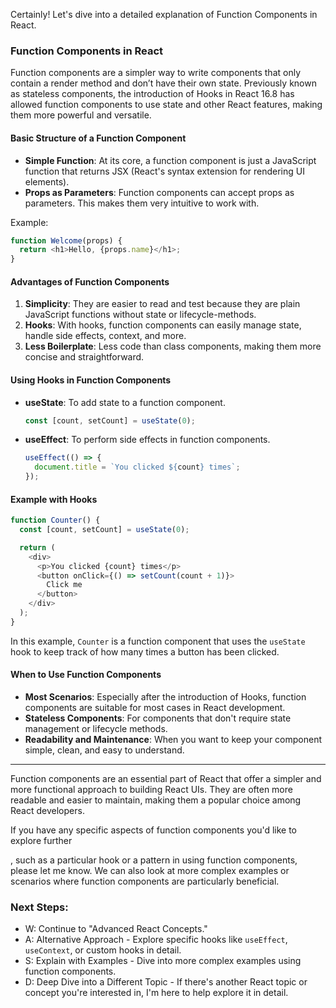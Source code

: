 Certainly! Let's dive into a detailed explanation of Function Components in React.

### Function Components in React

Function components are a simpler way to write components that only contain a render method and don’t have their own state. Previously known as stateless components, the introduction of Hooks in React 16.8 has allowed function components to use state and other React features, making them more powerful and versatile.

#### Basic Structure of a Function Component
- **Simple Function**: At its core, a function component is just a JavaScript function that returns JSX (React's syntax extension for rendering UI elements).
- **Props as Parameters**: Function components can accept props as parameters. This makes them very intuitive to work with.

Example:
```javascript
function Welcome(props) {
  return <h1>Hello, {props.name}</h1>;
}
```

#### Advantages of Function Components
1. **Simplicity**: They are easier to read and test because they are plain JavaScript functions without state or lifecycle-methods.
2. **Hooks**: With hooks, function components can easily manage state, handle side effects, context, and more.
3. **Less Boilerplate**: Less code than class components, making them more concise and straightforward.

#### Using Hooks in Function Components
- **useState**: To add state to a function component.
  ```javascript
  const [count, setCount] = useState(0);
  ```
- **useEffect**: To perform side effects in function components.
  ```javascript
  useEffect(() => {
    document.title = `You clicked ${count} times`;
  });
  ```

#### Example with Hooks
```javascript
function Counter() {
  const [count, setCount] = useState(0);

  return (
    <div>
      <p>You clicked {count} times</p>
      <button onClick={() => setCount(count + 1)}>
        Click me
      </button>
    </div>
  );
}
```
In this example, `Counter` is a function component that uses the `useState` hook to keep track of how many times a button has been clicked.

#### When to Use Function Components
- **Most Scenarios**: Especially after the introduction of Hooks, function components are suitable for most cases in React development.
- **Stateless Components**: For components that don't require state management or lifecycle methods.
- **Readability and Maintenance**: When you want to keep your component simple, clean, and easy to understand.

---

Function components are an essential part of React that offer a simpler and more functional approach to building React UIs. They are often more readable and easier to maintain, making them a popular choice among React developers.

If you have any specific aspects of function components you'd like to explore further

, such as a particular hook or a pattern in using function components, please let me know. We can also look at more complex examples or scenarios where function components are particularly beneficial.

### Next Steps:
- W: Continue to "Advanced React Concepts."
- A: Alternative Approach - Explore specific hooks like `useEffect`, `useContext`, or custom hooks in detail.
- S: Explain with Examples - Dive into more complex examples using function components.
- D: Deep Dive into a Different Topic - If there's another React topic or concept you're interested in, I'm here to help explore it in detail.